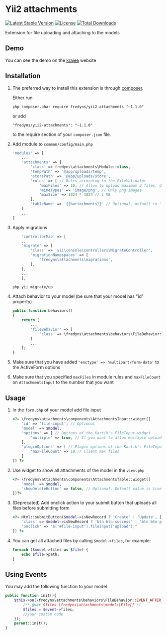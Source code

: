 Yii2 attachments
================
[![Latest Stable Version](https://poser.pugx.org/fredyns/yii2-attachments/v/stable)](https://packagist.org/packages/fredyns/yii2-attachments)
[![License](https://poser.pugx.org/fredyns/yii2-attachments/license)](https://packagist.org/packages/fredyns/yii2-attachments)
[![Total Downloads](https://poser.pugx.org/fredyns/yii2-attachments/downloads)](https://packagist.org/packages/fredyns/yii2-attachments)

Extension for file uploading and attaching to the models

Demo
----
You can see the demo on the [krajee](http://plugins.krajee.com/file-input/demo) website

Installation
------------

1. The preferred way to install this extension is through [composer](http://getcomposer.org/download/).

	Either run
	
	```
	php composer.phar require fredyns/yii2-attachments "~1.1.0"
	```
	
	or add
	
	```
	"fredyns/yii2-attachments": "~1.1.0"
	```
	
	to the require section of your `composer.json` file.

2.  Add module to `common/config/main.php`
	
	```php
	'modules' => [
		...
		'attachments' => [
			'class' => fredyns\attachments\Module::class,
			'tempPath' => '@app/uploads/temp',
			'storePath' => '@app/uploads/store',
			'rules' => [ // Rules according to the FileValidator
			    'maxFiles' => 10, // Allow to upload maximum 3 files, default to 3
				'mimeTypes' => 'image/png', // Only png images
				'maxSize' => 1024 * 1024 // 1 MB
			],
			'tableName' => '{{%attachments}}' // Optional, default to 'attach_file'
		]
		...
	]
	```

3. Apply migrations


	```php
    	'controllerMap' => [
		...
		'migrate' => [
			'class' => 'yii\console\controllers\MigrateController',
			'migrationNamespaces' => [
				'fredyns\attachments\migrations',
			],
		],
		...
    	],
	```

	```
	php yii migrate/up
	```

4. Attach behavior to your model (be sure that your model has "id" property)
	
	```php
	public function behaviors()
	{
		return [
			...
			'fileBehavior' => [
				'class' => \fredyns\attachments\behaviors\FileBehavior::class,
			]
			...
		];
	}
	```
	
5. Make sure that you have added `'enctype' => 'multipart/form-data'` to the ActiveForm options
	
6. Make sure that you specified `maxFiles` in module rules and `maxFileCount` on `AttachmentsInput` to the number that you want

Usage
-----

1. In the `form.php` of your model add file input
	
	```php
	<?= \fredyns\attachments\components\AttachmentsInput::widget([
		'id' => 'file-input', // Optional
		'model' => $model,
		'options' => [ // Options of the Kartik's FileInput widget
			'multiple' => true, // If you want to allow multiple upload, default to false
		],
		'pluginOptions' => [ // Plugin options of the Kartik's FileInput widget 
			'maxFileCount' => 10 // Client max files
		]
	]) ?>
	```

2. Use widget to show all attachments of the model in the `view.php`
	
	```php
	<?= \fredyns\attachments\components\AttachmentsTable::widget([
		'model' => $model,
		'showDeleteButton' => false, // Optional. Default value is true
	])?>
	```

3. (Deprecated) Add onclick action to your submit button that uploads all files before submitting form
	
	```php
	<?= Html::submitButton($model->isNewRecord ? 'Create' : 'Update', [
		'class' => $model->isNewRecord ? 'btn btn-success' : 'btn btn-primary',
		'onclick' => "$('#file-input').fileinput('upload');"
	]) ?>
	```
	
4. You can get all attached files by calling ```$model->files```, for example:

	```php
	foreach ($model->files as $file) {
        echo $file->path;
    }
    ```

Using Events
------------
You may add the following function to your model
    
```php
public function init(){
    $this->on(\fredyns\attachments\behaviors\FileBehavior::EVENT_AFTER_ATTACH_FILES, function ($event) {
        /** @var $files \fredyns\attachments\models\File[] */
        $files = $event->files;
        //your custom code
    });
    parent::init();
}
```
    
